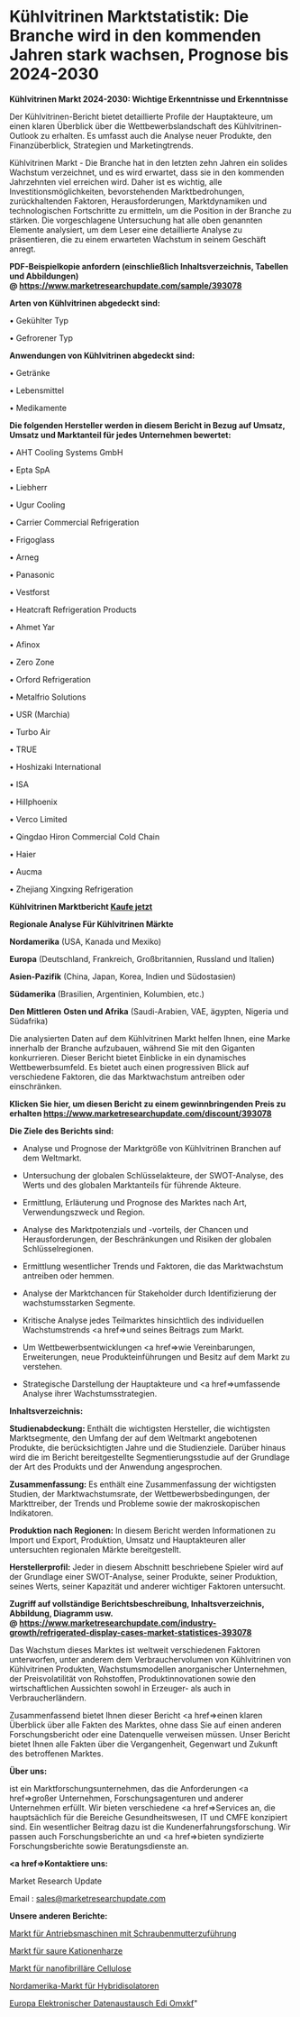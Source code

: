 # Kühlvitrinen Marktstatistik: Die Branche wird in den kommenden Jahren stark wachsen, Prognose bis 2024-2030

<strong>Kühlvitrinen Markt 2024-2030: Wichtige Erkenntnisse und Erkenntnisse</strong>

Der Kühlvitrinen-Bericht bietet detaillierte Profile der Hauptakteure, um einen klaren Überblick über die Wettbewerbslandschaft des Kühlvitrinen-Outlook zu erhalten. Es umfasst auch die Analyse neuer Produkte, den Finanzüberblick, Strategien und Marketingtrends.

Kühlvitrinen Markt - Die Branche hat in den letzten zehn Jahren ein solides Wachstum verzeichnet, und es wird erwartet, dass sie in den kommenden Jahrzehnten viel erreichen wird. Daher ist es wichtig, alle Investitionsmöglichkeiten, bevorstehenden Marktbedrohungen, zurückhaltenden Faktoren, Herausforderungen, Marktdynamiken und technologischen Fortschritte zu ermitteln, um die Position in der Branche zu stärken. Die vorgeschlagene Untersuchung hat alle oben genannten Elemente analysiert, um dem Leser eine detaillierte Analyse zu präsentieren, die zu einem erwarteten Wachstum in seinem Geschäft anregt.

<strong><b>PDF-Beispielkopie anfordern (einschließlich Inhaltsverzeichnis, Tabellen und Abbildungen) @ </b></strong><strong><a href=https://www.marketresearchupdate.com/sample/393078><strong>https://www.marketresearchupdate.com/sample/393078</u></a></strong></strong>

<strong>Arten von Kühlvitrinen abgedeckt sind:</strong>

• Gekühlter Typ

• Gefrorener Typ

<strong>Anwendungen von Kühlvitrinen abgedeckt sind:</strong>

• Getränke

• Lebensmittel

• Medikamente

<strong>Die folgenden Hersteller werden in diesem Bericht in Bezug auf Umsatz, Umsatz und Marktanteil für jedes Unternehmen bewertet:</strong>

• AHT Cooling Systems GmbH

• Epta SpA

• Liebherr

• Ugur Cooling

• Carrier Commercial Refrigeration

• Frigoglass

• Arneg

• Panasonic

• Vestforst

• Heatcraft Refrigeration Products

• Ahmet Yar

• Afinox

• Zero Zone

• Orford Refrigeration

• Metalfrio Solutions

• USR (Marchia)

• Turbo Air

• TRUE

• Hoshizaki International

• ISA

• Hillphoenix

• Verco Limited

• Qingdao Hiron Commercial Cold Chain

• Haier

• Aucma

• Zhejiang Xingxing Refrigeration

<strong>Kühlvitrinen Marktbericht <a href=https://www.marketresearchupdate.com/buynow/393078>Kaufe jetzt</a></strong>

<strong>Regionale Analyse Für Kühlvitrinen Märkte</strong>

<strong>Nordamerika</strong> (USA, Kanada und Mexiko)

<strong>Europa</strong> (Deutschland, Frankreich, Großbritannien, Russland und Italien)

<strong>Asien-Pazifik</strong> (China, Japan, Korea, Indien und Südostasien)

<strong>Südamerika</strong> (Brasilien, Argentinien, Kolumbien, etc.)

<strong>Den Mittleren</strong> <strong>Osten und Afrika</strong> (Saudi-Arabien, VAE, ägypten, Nigeria und Südafrika)

Die analysierten Daten auf dem Kühlvitrinen Markt helfen Ihnen, eine Marke innerhalb der Branche aufzubauen, während Sie mit den Giganten konkurrieren. Dieser Bericht bietet Einblicke in ein dynamisches Wettbewerbsumfeld. Es bietet auch einen progressiven Blick auf verschiedene Faktoren, die das Marktwachstum antreiben oder einschränken.

<strong>Klicken Sie hier, um diesen Bericht zu einem gewinnbringenden Preis zu erhalten
</strong><strong><a href=https://www.marketresearchupdate.com/discount/393078>https://www.marketresearchupdate.com/discount/393078</b></u></strong></a>

<strong>Die Ziele des Berichts sind:</strong>

- Analyse und Prognose der Marktgröße von Kühlvitrinen Branchen auf dem Weltmarkt.

- Untersuchung der globalen Schlüsselakteure, der SWOT-Analyse, des Werts und des globalen Marktanteils für führende Akteure.

- Ermittlung, Erläuterung und Prognose des Marktes nach Art, Verwendungszweck und Region.

- Analyse des Marktpotenzials und -vorteils, der Chancen und Herausforderungen, der Beschränkungen und Risiken der globalen Schlüsselregionen.

- Ermittlung wesentlicher Trends und Faktoren, die das Marktwachstum antreiben oder hemmen.

- Analyse der Marktchancen für Stakeholder durch Identifizierung der wachstumsstarken Segmente.

- Kritische Analyse jedes Teilmarktes hinsichtlich des individuellen Wachstumstrends <a href=>und</a> seines Beitrags zum Markt.

- Um Wettbewerbsentwicklungen <a href=>wie</a> Vereinbarungen, Erweiterungen, neue Produkteinführungen und Besitz auf dem Markt zu verstehen.

- Strategische Darstellung der Hauptakteure und <a href=>umfas</a>sende Analyse ihrer Wachstumsstrategien.

<strong>Inhaltsverzeichnis:</strong>

<strong>Studienabdeckung:</strong> Enthält die wichtigsten Hersteller, die wichtigsten Marktsegmente, den Umfang der auf dem Weltmarkt angebotenen Produkte, die berücksichtigten Jahre und die Studienziele. Darüber hinaus wird die im Bericht bereitgestellte Segmentierungsstudie auf der Grundlage der Art des Produkts und der Anwendung angesprochen.

<strong>Zusammenfassung:</strong> Es enthält eine Zusammenfassung der wichtigsten Studien, der Marktwachstumsrate, der Wettbewerbsbedingungen, der Markttreiber, der Trends und Probleme sowie der makroskopischen Indikatoren.

<strong>Produktion nach Regionen:</strong> In diesem Bericht werden Informationen zu Import und Export, Produktion, Umsatz und Hauptakteuren aller untersuchten regionalen Märkte bereitgestellt.

<strong>Herstellerprofil:</strong> Jeder in diesem Abschnitt beschriebene Spieler wird auf der Grundlage einer SWOT-Analyse, seiner Produkte, seiner Produktion, seines Werts, seiner Kapazität und anderer wichtiger Faktoren untersucht.

<strong><b>Zugriff auf vollständige Berichtsbeschreibung, Inhaltsverzeichnis, Abbildung, Diagramm usw. @ </b></strong><strong><a href=https://www.marketresearchupdate.com/industry-growth/refrigerated-display-cases-market-statistices-393078>https://www.marketresearchupdate.com/industry-growth/refrigerated-display-cases-market-statistices-393078</a></strong>

Das Wachstum dieses Marktes ist weltweit verschiedenen Faktoren unterworfen, unter anderem dem Verbrauchervolumen von Kühlvitrinen von Kühlvitrinen Produkten, Wachstumsmodellen anorganischer Unternehmen, der Preisvolatilität von Rohstoffen, Produktinnovationen sowie den wirtschaftlichen Aussichten sowohl in Erzeuger- als auch in Verbraucherländern.

Zusammenfassend bietet Ihnen dieser Bericht <a href=>einen</a> klaren Überblick über alle Fakten des Marktes, ohne dass Sie auf einen anderen Forschungsbericht oder eine Datenquelle verweisen müssen. Unser Bericht bietet Ihnen alle Fakten über die Vergangenheit, Gegenwart und Zukunft des betroffenen Marktes.

<strong>Über uns:</strong>

 ist ein Marktforschungsunternehmen, das die Anforderungen <a href=>großer</a> Unternehmen, Forschungsagenturen und anderer Unternehmen erfüllt. Wir bieten verschiedene <a href=>Services</a> an, die hauptsächlich für die Bereiche Gesundheitswesen, IT und CMFE konzipiert sind. Ein wesentlicher Beitrag dazu ist die Kundenerfahrungsforschung. Wir passen auch Forschungsberichte an und <a href=>bieten</a> syndizierte Forschungsberichte sowie Beratungsdienste an.

<strong><a href=>Kontaktiere uns:</a></strong>

Market Research Update

Email : sales@marketresearchupdate.com

<strong>Unsere anderen Berichte:</strong>

<a href=https://www.linkedin.com/pulse/screw-nut-feeding-driving-machine-market-strategic>Markt für Antriebsmaschinen mit Schraubenmutterzuführung</a>

<a href=https://www.linkedin.com/pulse/acidic-cation-resins-market-report-2023-top>Markt für saure Kationenharze</a>

<a href=https://www.linkedin.com/pulse/nanofibrillar-cellulose-market-outlooks-2023>Markt für nanofibrilläre Cellulose</a>

<a href=https://www.linkedin.com/pulse/north-america-hybrid-insulator-market-2023-global>Nordamerika-Markt für Hybridisolatoren</a>

<a href=https://www.linkedin.com/pulse/europe-electronic-data-interchange-edi-omxkf/>Europa Elektronischer Datenaustausch Edi Omxkf</a>"
